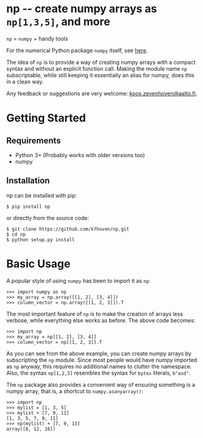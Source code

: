 np -- create numpy arrays as `np[1,3,5]`, and more
======
`np` = `numpy` + handy tools

For the numerical Python package `numpy` itself, see [here](http://www.numpy.org/).

The idea of `np` is to provide a way of creating numpy arrays with a compact syntax and without an explicit function call. Making the module name `np` subscriptable, while still keeping it essentially an alias for numpy, does this in a clean way.

Any feedback or suggestions are very welcome: koos.zevenhoven@aalto.fi.

Getting Started
===============

Requirements
------------

* Python 3+ (Probably works with older versions too)
* numpy

Installation
------------

np can be installed with pip:

```
$ pip install np
```

or directly from the source code:

```
$ git clone https://github.com/k7hoven/np.git
$ cd np
$ python setup.py install
```

Basic Usage
===========

A popular style of using `numpy` has been to import it as `np`:
```
>>> import numpy as np
>>> my_array = np.array([[1, 2], [3, 4]])
>>> column_vector = np.array([[1, 2, 3]]).T
```

The most important feature of `np` is to make the creation of arrays less verbose, while everything else works as before. The above code becomes:

```
>>> import np
>>> my_array = np[[1, 2], [3, 4]]
>>> column_vector = np[[1, 2, 3]].T
```

As you can see from the above example, you can create numpy arrays by subscripting the `np` module. Since most people would have numpy imported as `np` anyway, this requires no additional names to clutter the namespace. Also, the syntax `np[1,2,3]` resembles the syntax for `bytes` literals, `b"asd"`. 

The `np` package also provides a convenient way of ensuring something is a numpy array, that is, a shortcut to `numpy.asanyarray()`:

```
>>> import np
>>> mylist = [1, 3, 5]
>>> mylist + [7, 9, 11]
[1, 3, 5, 7, 9, 11]
>>> np(mylist) + [7, 9, 11]
array([8, 12, 16])
```


